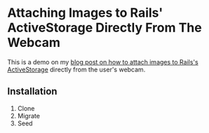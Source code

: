 # Attaching Images to Rails' ActiveStorage Directly From The Webcam

This is a demo on my [blog post on how to attach images to Rails's ActiveStorage](https://emmanuelhayford.com/linking-a-webcam-directly-to-rails-activestorage/)
directly from the user's webcam.


## Installation
1. Clone
2. Migrate
3. Seed

